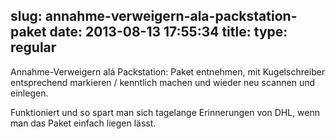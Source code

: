 slug: annahme-verweigern-ala-packstation-paket
date: 2013-08-13 17:55:34
title: 
type: regular
---

Annahme-Verweigern alá Packstation: Paket entnehmen, mit Kugelschreiber entsprechend markieren / kenntlich machen und wieder neu scannen und einlegen. 

 Funktioniert und so spart man sich tagelange Erinnerungen von DHL, wenn man das Paket einfach liegen lässt.
